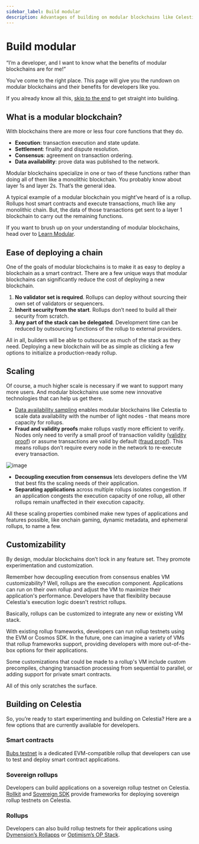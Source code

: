 ```yaml
---
sidebar_label: Build modular
description: Advantages of building on modular blockchains like Celestia.
---
```


# Build modular

“I’m a developer, and I want to know what the benefits of modular blockchains
are for me!”

You’ve come to the right place. This page will give you the rundown on modular
blockchains and their benefits for developers like you.

If you already know all this, [skip to the end](https://docs.celestia.org/developers/build-modular/#building-on-celestia)
to get straight into building.

## What is a modular blockchain?

With blockchains there are more or less four core functions that they do.

- **Execution**: transaction execution and state update.
- **Settlement**: finality and dispute resolution.
- **Consensus**: agreement on transaction ordering.
- **Data availability**: prove data was published to the network.

Modular blockchains specialize in one or two of these functions rather
than doing all of them like a monolithic blockchain. You probably know
about layer 1s and layer 2s. That’s the general idea.

A typical example of a modular blockchain you might’ve heard of is a
rollup. Rollups host smart contracts and execute transactions, much like
any monolithic chain. But, the data of those transactions get sent to a
layer 1 blockchain to carry out the remaining functions.

If you want to brush up on your understanding of modular blockchains,
head over to [Learn Modular](https://celestia.org/learn/).

## Ease of deploying a chain

One of the goals of modular blockchains is to make it as easy to deploy
a blockchain as a smart contract. There are a few unique ways that
modular blockchains can significantly reduce the cost of deploying a
new blockchain.

1. **No validator set is required**. Rollups can deploy without sourcing
   their own set of validators or sequencers.
2. **Inherit security from the start**. Rollups don’t need to build all
   their security from scratch.
3. **Any part of the stack can be delegated**. Development time can be
   reduced by outsourcing functions of the rollup to external providers.

All in all, builders will be able to outsource as much of the stack as
they need. Deploying a new blockchain will be as simple as clicking a
few options to initialize a production-ready rollup.

## Scaling

Of course, a much higher scale is necessary if we want to support
many more users. And modular blockchains use some new innovative
technologies that can help us get there.

- [Data availability sampling](https://celestia.org/glossary/data-availability-sampling/)
  enables modular blockchains like Celestia to scale data availability with the
  number of light nodes - that means more capacity for rollups.
- **Fraud and validity proofs** make rollups vastly more efficient
  to verify. Nodes only need to verify a small proof of transaction
  validity ([validity proof](https://celestia.org/glossary/validity-proof/))
  or assume transactions are valid by default
  ([fraud proof](https://celestia.org/glossary/state-transition-fraud-proof/)).
  This means rollups don’t require every node in the network to re-execute
  every transaction.

![image](../img/da-and-validity.png)

- **Decoupling execution from consensus** lets developers define the VM
  that best fits the scaling needs of their application.
- **Separating applications** across multiple rollups isolates congestion.
  If an application congests the execution capacity of one rollup, all
  other rollups remain unaffected in their execution capacity.

All these scaling properties combined make new types of applications
and features possible, like onchain gaming, dynamic metadata, and
ephemeral rollups, to name a few.

## Customizability

By design, modular blockchains don’t lock in any feature set.
They promote experimentation and customization.

Remember how decoupling execution from consensus enables VM
customizability? Well, rollups are the execution component. Applications
can run on their own rollup and adjust the VM to maximize their
application's performance. Developers have that flexibility because
Celestia's execution logic doesn't restrict rollups.

Basically, rollups can be customized to integrate any new or existing
VM stack.

With existing rollup frameworks, developers can run rollup testnets
using the EVM or Cosmos SDK. In the future, one can imagine a variety
of VMs that rollup frameworks support, providing developers with more
out-of-the-box options for their applications.

Some customizations that could be made to a rollup's VM include
custom precompiles, changing transaction processing from sequential
to parallel, or adding support for private smart contracts.

All of this only scratches the surface.

## Building on Celestia

So, you’re ready to start experimenting and building on Celestia?
Here are a few options that are currently available for developers.

### Smart contracts

[Bubs testnet](https://bubstestnet.com/) is a dedicated EVM-compatible
rollup that developers can use to test and deploy smart contract
applications.

### Sovereign rollups

Developers can build applications on a sovereign rollup testnet
on Celestia. [Rollkit](https://rollkit.dev/) and
[Sovereign SDK](https://github.com/Sovereign-Labs/sovereign-sdk/tree/main/examples/demo-rollup)
provide frameworks for deploying sovereign rollup testnets
on Celestia.

### Rollups

Developers can also build rollup testnets for their applications
using [Dymension’s Rollapps](https://docs.dymension.xyz/) or
[Optimism’s OP Stack](https://docs.celestia.org/developers/optimism-devnet/).
